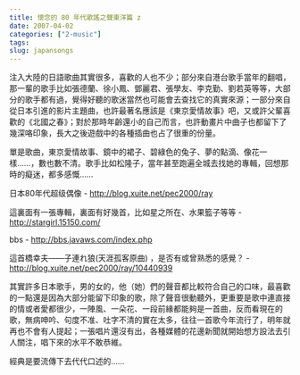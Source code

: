 ```yaml
---
title: 懷念的 80 年代歌謠之聲東洋篇 z
date: 2007-04-02
categories: ["2-music"]
tags: 
slug: japansongs
---
```


注入大陸的日語歌曲其實很多，喜歡的人也不少；部分來自港台歌手當年的翻唱，那一輩的歌手比如張德蘭、徐小鳳、鄧麗君、張學友、李克勤、劉若英等等，大部分的歌手都有過，覺得好聽的歌迷當然也可能會去查找它的真實來源；一部分來自從日本引進的影片主題曲，也許最著名應該是《東京愛情故事》吧，又或許父輩喜歡的《北國之春》；對於那時年齡還小的自己而言，也許動畫片中曲子也都留下了幾深咯印象，長大之後遊戲中的各種插曲也占了很重的份量。

單是歌曲，東京愛情故事、鏡中的裙子、碧綠色的兔子、夢的點滴、像花一樣……，數也數不清。歌手比如松隆子，當年甚至跑遍全城去找她的專輯，回想那時的癡迷，都多感慨……

日本80年代超级偶像 - <http://blog.xuite.net/pec2000/ray>

這裏面有一張專輯，裏面有好幾首，比如星之所在、水果籃子等等 - <http://stargirl.15150.com/>

bbs - <http://bbs.javaws.com/index.php>

這首橋幸夫——子連れ狼(天涯孤客原曲) ，是否有或曾熟悉的感覺？ - <http://blog.xuite.net/pec2000/ray/10440939>

其實許多日本歌手，男的女的，他（她）們的聲音都比較符合自己的口味，最喜歡的一點還是因為大部分能留下印象的歌，除了聲音很動聽外，更重要是歌中連直接的情或者愛都很少，一陣風、一朵花、一段前緣都能夠是一首曲，反而看現在的歌，無病呻吟、句度不准、吐字不清的實在太多，往往一首歌今年流行了，明年就再也不會有人提起；一張唱片還沒有出，各種媒體的花邊新聞就開始想方設法去引人關注，唱下來的水平不敢恭維。

經典是要流傳下去代代口述的……